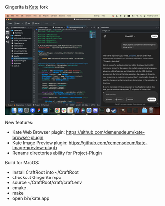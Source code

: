 Gingerita is [Kate](https://github.com/KDE/kate) fork

![screenshot.jpg](screenshot.jpeg)

New features:

* Kate Web Browser plugin: https://github.com/demensdeum/kate-browser-plugin
* Kate Image Preview plugin: https://github.com/demensdeum/kate-image-preview-plugin
* Rename directories ability for Project-Plugin

Build for MacOS:

* Install CraftRoot into ~/CraftRoot
* checkout Gingerita repo
* source ~/CraftRoot/craft/craft.env
* cmake .
* make
* open bin/kate.app
